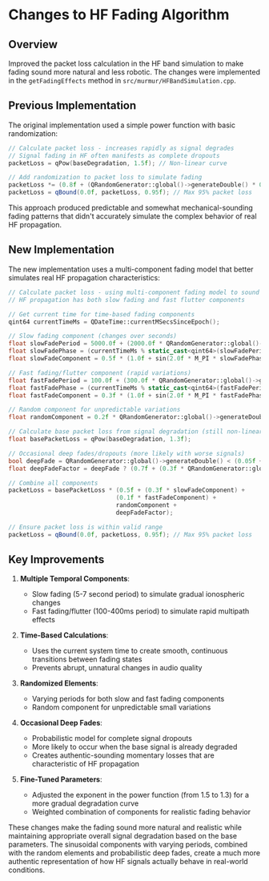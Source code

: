 # Changes to HF Fading Algorithm

## Overview

Improved the packet loss calculation in the HF band simulation to make fading sound more natural and less robotic. The changes were implemented in the `getFadingEffects` method in `src/murmur/HFBandSimulation.cpp`.

## Previous Implementation

The original implementation used a simple power function with basic randomization:

```cpp
// Calculate packet loss - increases rapidly as signal degrades
// Signal fading in HF often manifests as complete dropouts
packetLoss = qPow(baseDegradation, 1.5f); // Non-linear curve

// Add randomization to packet loss to simulate fading
packetLoss *= (0.8f + (QRandomGenerator::global()->generateDouble() * 0.4f));
packetLoss = qBound(0.0f, packetLoss, 0.95f); // Max 95% packet loss
```

This approach produced predictable and somewhat mechanical-sounding fading patterns that didn't accurately simulate the complex behavior of real HF propagation.

## New Implementation

The new implementation uses a multi-component fading model that better simulates real HF propagation characteristics:

```cpp
// Calculate packet loss - using multi-component fading model to sound more natural
// HF propagation has both slow fading and fast flutter components

// Get current time for time-based fading components
qint64 currentTimeMs = QDateTime::currentMSecsSinceEpoch();

// Slow fading component (changes over seconds)
float slowFadePeriod = 5000.0f + (2000.0f * QRandomGenerator::global()->generateDouble()); // 5-7 seconds
float slowFadePhase = (currentTimeMs % static_cast<qint64>(slowFadePeriod)) / slowFadePeriod;
float slowFadeComponent = 0.5f * (1.0f + sin(2.0f * M_PI * slowFadePhase));

// Fast fading/flutter component (rapid variations)
float fastFadePeriod = 100.0f + (300.0f * QRandomGenerator::global()->generateDouble()); // 100-400ms
float fastFadePhase = (currentTimeMs % static_cast<qint64>(fastFadePeriod)) / fastFadePeriod;
float fastFadeComponent = 0.3f * (1.0f + sin(2.0f * M_PI * fastFadePhase * 3.0f));

// Random component for unpredictable variations
float randomComponent = 0.2f * QRandomGenerator::global()->generateDouble();

// Calculate base packet loss from signal degradation (still non-linear)
float basePacketLoss = qPow(baseDegradation, 1.3f);

// Occasional deep fades/dropouts (more likely with worse signals)
bool deepFade = QRandomGenerator::global()->generateDouble() < (0.05f + (0.15f * baseDegradation));
float deepFadeFactor = deepFade ? (0.7f + (0.3f * QRandomGenerator::global()->generateDouble())) : 0.0f;

// Combine all components
packetLoss = basePacketLoss * (0.5f + (0.3f * slowFadeComponent) + 
                              (0.1f * fastFadeComponent) + 
                              randomComponent + 
                              deepFadeFactor);

// Ensure packet loss is within valid range
packetLoss = qBound(0.0f, packetLoss, 0.95f); // Max 95% packet loss
```

## Key Improvements

1. **Multiple Temporal Components**: 
   - Slow fading (5-7 second period) to simulate gradual ionospheric changes
   - Fast fading/flutter (100-400ms period) to simulate rapid multipath effects

2. **Time-Based Calculations**:
   - Uses the current system time to create smooth, continuous transitions between fading states
   - Prevents abrupt, unnatural changes in audio quality

3. **Randomized Elements**:
   - Varying periods for both slow and fast fading components
   - Random component for unpredictable small variations

4. **Occasional Deep Fades**:
   - Probabilistic model for complete signal dropouts
   - More likely to occur when the base signal is already degraded
   - Creates authentic-sounding momentary losses that are characteristic of HF propagation

5. **Fine-Tuned Parameters**:
   - Adjusted the exponent in the power function (from 1.5 to 1.3) for a more gradual degradation curve
   - Weighted combination of components for realistic fading behavior

These changes make the fading sound more natural and realistic while maintaining appropriate overall signal degradation based on the base parameters. The sinusoidal components with varying periods, combined with the random elements and probabilistic deep fades, create a much more authentic representation of how HF signals actually behave in real-world conditions.
